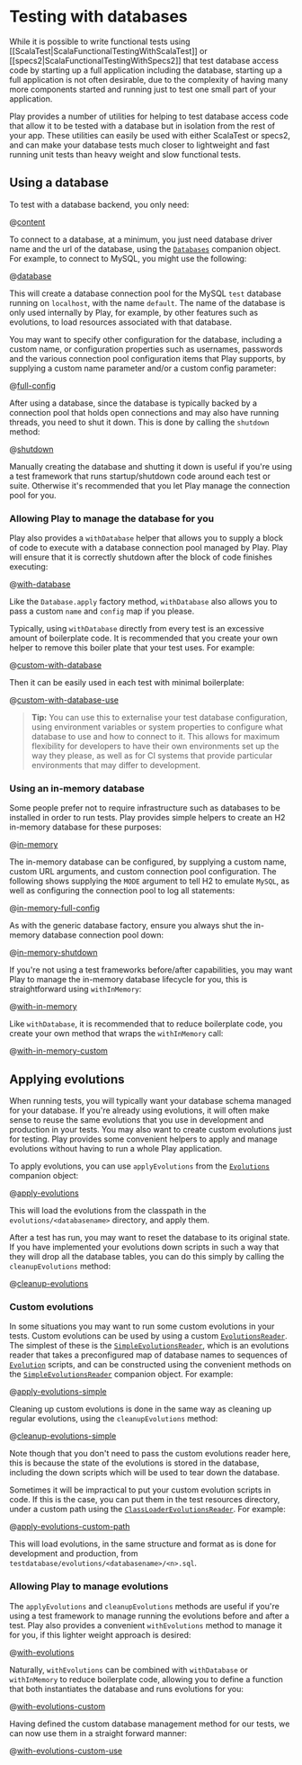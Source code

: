 <!--- Copyright (C) 2009-2017 Lightbend Inc. <https://www.lightbend.com> -->
# Testing with databases

While it is possible to write functional tests using [[ScalaTest|ScalaFunctionalTestingWithScalaTest]] or [[specs2|ScalaFunctionalTestingWithSpecs2]] that test database access code by starting up a full application including the database, starting up a full application is not often desirable, due to the complexity of having many more components started and running just to test one small part of your application.

Play provides a number of utilities for helping to test database access code that allow it to be tested with a database but in isolation from the rest of your app.  These utilities can easily be used with either ScalaTest or specs2, and can make your database tests much closer to lightweight and fast running unit tests than heavy weight and slow functional tests.

## Using a database

To test with a database backend, you only need:

@[content](code/database/databases.sbt)

To connect to a database, at a minimum, you just need database driver name and the url of the database, using the [`Databases`](api/scala/play/api/db/Databases$.html) companion object.  For example, to connect to MySQL, you might use the following:

@[database](code/database/ScalaTestingWithDatabases.scala)

This will create a database connection pool for the MySQL `test` database running on `localhost`, with the name `default`.  The name of the database is only used internally by Play, for example, by other features such as evolutions, to load resources associated with that database.

You may want to specify other configuration for the database, including a custom name, or configuration properties such as usernames, passwords and the various connection pool configuration items that Play supports, by supplying a custom name parameter and/or a custom config parameter:

@[full-config](code/database/ScalaTestingWithDatabases.scala)

After using a database, since the database is typically backed by a connection pool that holds open connections and may also have running threads, you need to shut it down.  This is done by calling the `shutdown` method:

@[shutdown](code/database/ScalaTestingWithDatabases.scala)

Manually creating the database and shutting it down is useful if you're using a test framework that runs startup/shutdown code around each test or suite.  Otherwise it's recommended that you let Play manage the connection pool for you.

### Allowing Play to manage the database for you

Play also provides a `withDatabase` helper that allows you to supply a block of code to execute with a database connection pool managed by Play.  Play will ensure that it is correctly shutdown after the block of code finishes executing:

@[with-database](code/database/ScalaTestingWithDatabases.scala)

Like the `Database.apply` factory method, `withDatabase` also allows you to pass a custom `name` and `config` map if you please.

Typically, using `withDatabase` directly from every test is an excessive amount of boilerplate code.  It is recommended that you create your own helper to remove this boiler plate that your test uses.  For example:

@[custom-with-database](code/database/ScalaTestingWithDatabases.scala)

Then it can be easily used in each test with minimal boilerplate:

@[custom-with-database-use](code/database/ScalaTestingWithDatabases.scala)

> **Tip:** You can use this to externalise your test database configuration, using environment variables or system properties to configure what database to use and how to connect to it.  This allows for maximum flexibility for developers to have their own environments set up the way they please, as well as for CI systems that provide particular environments that may differ to development.

### Using an in-memory database

Some people prefer not to require infrastructure such as databases to be installed in order to run tests.  Play provides simple helpers to create an H2 in-memory database for these purposes:

@[in-memory](code/database/ScalaTestingWithDatabases.scala)

The in-memory database can be configured, by supplying a custom name, custom URL arguments, and custom connection pool configuration.  The following shows supplying the `MODE` argument to tell H2 to emulate `MySQL`, as well as configuring the connection pool to log all statements:

@[in-memory-full-config](code/database/ScalaTestingWithDatabases.scala)

As with the generic database factory, ensure you always shut the in-memory database connection pool down:

@[in-memory-shutdown](code/database/ScalaTestingWithDatabases.scala)

If you're not using a test frameworks before/after capabilities, you may want Play to manage the in-memory database lifecycle for you, this is straightforward using `withInMemory`:

@[with-in-memory](code/database/ScalaTestingWithDatabases.scala)

Like `withDatabase`, it is recommended that to reduce boilerplate code, you create your own method that wraps the `withInMemory` call:

@[with-in-memory-custom](code/database/ScalaTestingWithDatabases.scala)

## Applying evolutions

When running tests, you will typically want your database schema managed for your database.  If you're already using evolutions, it will often make sense to reuse the same evolutions that you use in development and production in your tests.  You may also want to create custom evolutions just for testing.  Play provides some convenient helpers to apply and manage evolutions without having to run a whole Play application.

To apply evolutions, you can use `applyEvolutions` from the [`Evolutions`](api/scala/play/api/db/evolutions/Evolutions$.html) companion object:

@[apply-evolutions](code/database/ScalaTestingWithDatabases.scala)

This will load the evolutions from the classpath in the `evolutions/<databasename>` directory, and apply them.

After a test has run, you may want to reset the database to its original state.  If you have implemented your evolutions down scripts in such a way that they will drop all the database tables, you can do this simply by calling the `cleanupEvolutions` method:

@[cleanup-evolutions](code/database/ScalaTestingWithDatabases.scala)

### Custom evolutions

In some situations you may want to run some custom evolutions in your tests.  Custom evolutions can be used by using a custom [`EvolutionsReader`](api/scala/play/api/db/evolutions/EvolutionsReader.html).  The simplest of these is the [`SimpleEvolutionsReader`](api/scala/play/api/db/evolutions/SimpleEvolutionsReader.html), which is an evolutions reader that takes a preconfigured map of database names to sequences of [`Evolution`](api/scala/play/api/db/evolutions/Evolution.html) scripts, and can be constructed using the convenient methods on the [`SimpleEvolutionsReader`](api/scala/play/api/db/evolutions/SimpleEvolutionsReader$.html) companion object.  For example:

@[apply-evolutions-simple](code/database/ScalaTestingWithDatabases.scala)

Cleaning up custom evolutions is done in the same way as cleaning up regular evolutions, using the `cleanupEvolutions` method:

@[cleanup-evolutions-simple](code/database/ScalaTestingWithDatabases.scala)

Note though that you don't need to pass the custom evolutions reader here, this is because the state of the evolutions is stored in the database, including the down scripts which will be used to tear down the database.

Sometimes it will be impractical to put your custom evolution scripts in code.  If this is the case, you can put them in the test resources directory, under a custom path using the [`ClassLoaderEvolutionsReader`](api/scala/play/api/db/evolutions/ClassLoaderEvolutionsReader.html).  For example:

@[apply-evolutions-custom-path](code/database/ScalaTestingWithDatabases.scala)

This will load evolutions, in the same structure and format as is done for development and production, from `testdatabase/evolutions/<databasename>/<n>.sql`.

### Allowing Play to manage evolutions

The `applyEvolutions` and `cleanupEvolutions` methods are useful if you're using a test framework to manage running the evolutions before and after a test.  Play also provides a convenient `withEvolutions` method to manage it for you, if this lighter weight approach is desired:

@[with-evolutions](code/database/ScalaTestingWithDatabases.scala)

Naturally, `withEvolutions` can be combined with `withDatabase` or `withInMemory` to reduce boilerplate code, allowing you to define a function that both instantiates the database and runs evolutions for you:

@[with-evolutions-custom](code/database/ScalaTestingWithDatabases.scala)

Having defined the custom database management method for our tests, we can now use them in a straight forward manner:

@[with-evolutions-custom-use](code/database/ScalaTestingWithDatabases.scala)
